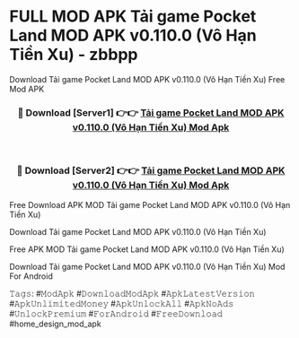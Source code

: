 # FULL MOD APK Tải game Pocket Land MOD APK v0.110.0 (Vô Hạn Tiền Xu) - zbbpp
Download Tải game Pocket Land MOD APK v0.110.0 (Vô Hạn Tiền Xu) Free Mod APK

<div align="center">
<h3>🔴 Download [Server1] 👉👉 <a href="https://apk-comot.site?title=Tải_game_Pocket_Land_MOD_APK_v0.110.0_(Vô_Hạn_Tiền_Xu)">Tải game Pocket Land MOD APK v0.110.0 (Vô Hạn Tiền Xu) Mod Apk</a></h3><br>

<h3>🔴 Download [Server2] 👉👉 <a href="https://apk-comot.site?title=Tải_game_Pocket_Land_MOD_APK_v0.110.0_(Vô_Hạn_Tiền_Xu)">Tải game Pocket Land MOD APK v0.110.0 (Vô Hạn Tiền Xu) Mod Apk</a></h3>
</div>


Free Download APK MOD Tải game Pocket Land MOD APK v0.110.0 (Vô Hạn Tiền Xu)

Download Tải game Pocket Land MOD APK v0.110.0 (Vô Hạn Tiền Xu) 

Free APK MOD Tải game Pocket Land MOD APK v0.110.0 (Vô Hạn Tiền Xu) 

Download Tải game Pocket Land MOD APK v0.110.0 (Vô Hạn Tiền Xu) Mod For Android

𝚃𝚊𝚐𝚜: #𝙼𝚘𝚍𝙰𝚙𝚔 #𝙳𝚘𝚠𝚗𝚕𝚘𝚊𝚍𝙼𝚘𝚍𝙰𝚙𝚔 #𝙰𝚙𝚔𝙻𝚊𝚝𝚎𝚜𝚝𝚅𝚎𝚛𝚜𝚒𝚘𝚗 #𝙰𝚙𝚔𝚄𝚗𝚕𝚒𝚖𝚒𝚝𝚎𝚍𝙼𝚘𝚗𝚎𝚢 #𝙰𝚙𝚔𝚄𝚗𝚕𝚘𝚌𝚔𝙰𝚕𝚕 #𝙰𝚙𝚔𝙽𝚘𝙰𝚍𝚜 #𝚄𝚗𝚕𝚘𝚌𝚔𝙿𝚛𝚎𝚖𝚒𝚞𝚖 #𝙵𝚘𝚛𝙰𝚗𝚍𝚛𝚘𝚒𝚍 #𝙵𝚛𝚎𝚎𝙳𝚘𝚠𝚗𝚕𝚘𝚊𝚍 #home_design_mod_apk
